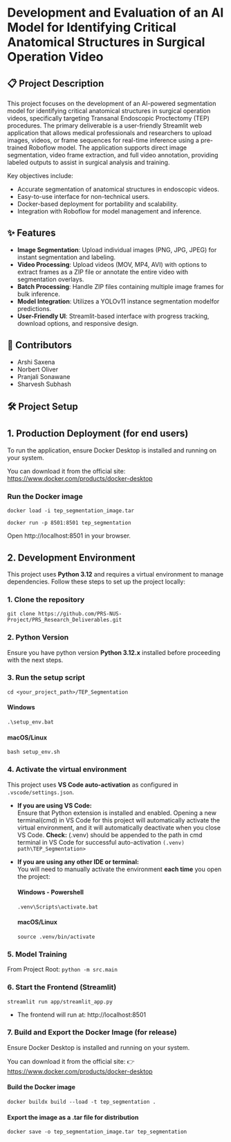 # Development and Evaluation of an AI Model for Identifying Critical Anatomical Structures in Surgical Operation Video

## 📋 Project Description

This project focuses on the development of an AI-powered segmentation model for identifying critical anatomical structures in surgical operation videos, specifically targeting Transanal Endoscopic Proctectomy (TEP) procedures. The primary deliverable is a user-friendly Streamlit web application that allows medical professionals and researchers to upload images, videos, or frame sequences for real-time inference using a pre-trained Roboflow model. The application supports direct image segmentation, video frame extraction, and full video annotation, providing labeled outputs to assist in surgical analysis and training.

Key objectives include:

- Accurate segmentation of anatomical structures in endoscopic videos.
- Easy-to-use interface for non-technical users.
- Docker-based deployment for portability and scalability.
- Integration with Roboflow for model management and inference.

## ✨ Features

- **Image Segmentation**: Upload individual images (PNG, JPG, JPEG) for instant segmentation and labeling.
- **Video Processing**: Upload videos (MOV, MP4, AVI) with options to extract frames as a ZIP file or annotate the entire video with segmentation overlays.
- **Batch Processing**: Handle ZIP files containing multiple image frames for bulk inference.
- **Model Integration**: Utilizes a YOLOv11 instance segmentation modelfor predictions.
- **User-Friendly UI**: Streamlit-based interface with progress tracking, download options, and responsive design.

## 👥 Contributors

- Arshi Saxena
- Norbert Oliver
- Pranjali Sonawane
- Sharvesh Subhash

## 🛠️ Project Setup

## 1. Production Deployment (for end users)

To run the application, ensure Docker Desktop is installed and running on your system.

You can download it from the official site: https://www.docker.com/products/docker-desktop

### Run the Docker image

`docker load -i tep_segmentation_image.tar`

`docker run -p 8501:8501 tep_segmentation`

Open http://localhost:8501 in your browser.

## 2. Development Environment

This project uses **Python 3.12** and requires a virtual environment to manage dependencies. Follow these steps to set up the project locally:

### 1. Clone the repository

`git clone https://github.com/PRS-NUS-Project/PRS_Research_Deliverables.git`

### 2. Python Version

Ensure you have python version **Python 3.12.x** installed before proceeding with the next steps.

### 3. Run the setup script

`cd <your_project_path>/TEP_Segmentation`

#### Windows

`.\setup_env.bat`

#### macOS/Linux

`bash setup_env.sh`

### 4. Activate the virtual environment

This project uses **VS Code auto-activation** as configured in `.vscode/settings.json`.

- **If you are using VS Code:**  
  Ensure that Python extension is installed and enabled. Opening a new terminal(cmd) in VS Code for this project will automatically activate the virtual environment, and it will automatically deactivate when you close VS Code.
  **Check:** (.venv) should be appended to the path in cmd terminal in VS Code for successful auto-activation
  `(.venv) path\TEP_Segmentation>`

- **If you are using any other IDE or terminal:**  
  You will need to manually activate the environment **each time** you open the project:

  #### Windows - Powershell

  `.venv\Scripts\activate.bat`

  #### macOS/Linux

  `source .venv/bin/activate`

### 5. Model Training

From Project Root: `python -m src.main`

### 6. Start the Frontend (Streamlit)

`streamlit run app/streamlit_app.py`

- The frontend will run at: http://localhost:8501

### 7. Build and Export the Docker Image (for release)

Ensure Docker Desktop is installed and running on your system.

You can download it from the official site:
👉 https://www.docker.com/products/docker-desktop

#### Build the Docker image

`docker buildx build --load -t tep_segmentation .`

#### Export the image as a .tar file for distribution

`docker save -o tep_segmentation_image.tar tep_segmentation`
